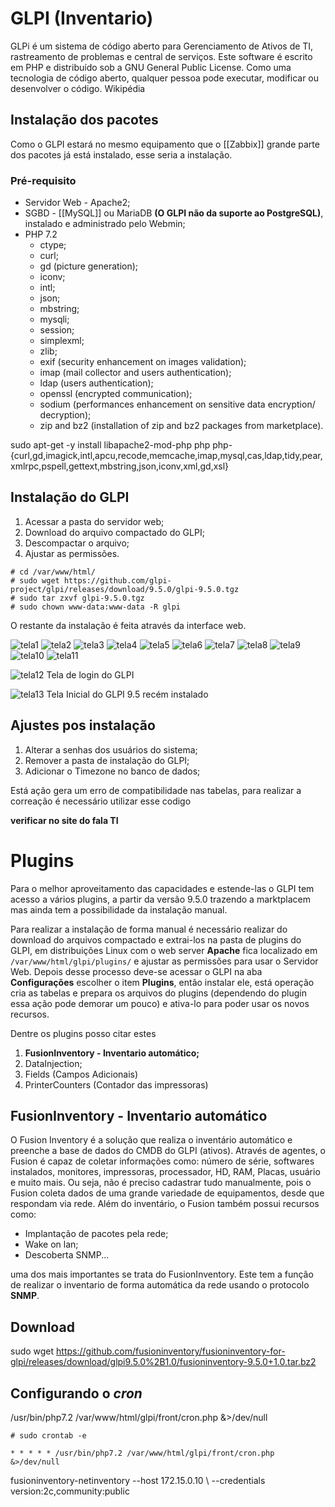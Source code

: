 # GLPI (Inventario)

GLPi é um sistema de código aberto para Gerenciamento de Ativos de TI, rastreamento de problemas e central de serviços. Este software é escrito em PHP e distribuído sob a GNU General Public License. Como uma tecnologia de código aberto, qualquer pessoa pode executar, modificar ou desenvolver o código. Wikipédia

## Instalação dos pacotes

Como o GLPI estará no mesmo equipamento que o [[Zabbix]] grande parte dos pacotes já está instalado, esse seria a instalação.

### Pré-requisito
* Servidor Web - Apache2;
* SGBD - [[MySQL]] ou MariaDB **(O GLPI não da suporte ao PostgreSQL)**, instalado e administrado pelo Webmin;
* PHP 7.2
    * ctype;
    * curl;
    * gd (picture generation);
    * iconv;
    * intl;
    * json;
    * mbstring;
    * mysqli;
    * session;
    * simplexml;
    * zlib;
    * exif (security enhancement on images validation);
    * imap (mail collector and users authentication);
    * ldap (users authentication);
    * openssl (encrypted communication);
    * sodium (performances enhancement on sensitive data encryption/ decryption);
    * zip and bz2 (installation of zip and bz2 packages from  marketplace).

sudo apt-get -y install libapache2-mod-php php php-{curl,gd,imagick,intl,apcu,recode,memcache,imap,mysql,cas,ldap,tidy,pear,xmlrpc,pspell,gettext,mbstring,json,iconv,xml,gd,xsl} 

## Instalação do GLPI 

1. Acessar a pasta do servidor web;
1. Download do arquivo compactado do GLPI;
1. Descompactar o arquivo;
1. Ajustar as permissões.

~~~~shell
# cd /var/www/html/
# sudo wget https://github.com/glpi-project/glpi/releases/download/9.5.0/glpi-9.5.0.tgz
# sudo tar zxvf glpi-9.5.0.tgz
# sudo chown www-data:www-data -R glpi
~~~~

O restante da instalação é feita através da interface web.

![tela1](glpi_install_01.png)
![tela2](glpi_install_02.png)
![tela3](glpi_install_03.png)
![tela4](glpi_install_04.png)
![tela5](glpi_install_05.png)
![tela6](glpi_install_06.png)
![tela7](glpi_install_07.png)
![tela8](glpi_install_08.png)
![tela9](glpi_install_09.png)
![tela10](glpi_install_10.png)
![tela11](glpi_install_11.png)


![tela12](glpi_01.png)
Tela de login do GLPI

![tela13](glpi_02.png)
Tela Inicial do GLPI 9.5 recém instalado

## Ajustes pos instalação

1. Alterar a senhas dos usuários do sistema;
1. Remover a pasta de instalação do GLPI;
1. Adicionar o Timezone no banco de dados;

Está ação gera um erro de compatibilidade nas tabelas, para realizar a correação é necessário utilizar esse codigo 

**verificar no site do fala TI**


# Plugins 

Para o melhor aproveitamento das capacidades e estende-las o GLPI tem acesso a vários plugins, a partir da versão 9.5.0 trazendo a marktplacem mas ainda tem a possibilidade da instalação manual. 

Para realizar a instalação de forma manual é necessário realizar do download do arquivos compactado e extrai-los na pasta de plugins do GLPI, em distribuições Linux com o web server **Apache** fica localizado em ``/var/www/html/glpi/plugins/`` e ajustar as permissões para usar o Servidor Web. Depois desse processo deve-se acessar o GLPI na aba **Configurações** escolher o item **Plugins**, então instalar ele, está operação cria as tabelas e prepara os arquivos do plugins (dependendo do plugin essa ação pode demorar um pouco) e ativa-lo para poder usar os novos recursos. 

Dentre os plugins posso citar estes
1. **FusionInventory - Inventario automático;**
2. DataInjection;
3. Fields (Campos Adicionais)
4. PrinterCounters (Contador das impressoras)


## FusionInventory - Inventario automático

O Fusion Inventory é a solução que realiza o inventário automático e preenche a base de dados do CMDB do GLPI (ativos). Através de agentes, o Fusion é capaz de coletar informações como: número de série, softwares instalados, monitores, impressoras, processador, HD, RAM, Placas, usuário e muito mais. Ou seja, não é preciso cadastrar tudo manualmente, pois o Fusion coleta dados de uma grande variedade de equipamentos, desde que respondam via rede. Além do inventário, o Fusion também possui recursos como:

* Implantação de pacotes pela rede;
* Wake on lan;
* Descoberta SNMP...

 uma dos mais importantes se trata do FusionInventory. Este tem a função de realizar o inventario de forma automática da rede usando o protocolo **SNMP**.

## Download

sudo wget https://github.com/fusioninventory/fusioninventory-for-glpi/releases/download/glpi9.5.0%2B1.0/fusioninventory-9.5.0+1.0.tar.bz2


## Configurando o *cron*

/usr/bin/php7.2 /var/www/html/glpi/front/cron.php &>/dev/null

~~~~shell
# sudo crontab -e
~~~~

    * * * * * /usr/bin/php7.2 /var/www/html/glpi/front/cron.php &>/dev/null

fusioninventory-netinventory --host 172.15.0.10 \ --credentials version:2c,community:public